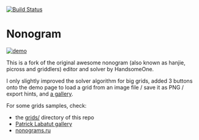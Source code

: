 [![Build Status](https://travis-ci.org/Lucas-C/Nonogram.svg?branch=master)](https://travis-ci.org/Lucas-C/Nonogram)

# Nonogram

[![demo](http://i.imgur.com/XRs3jk7.gif)](https://Lucas-C.github.io/Nonogram)

This is a fork of the original awesome nonogram (also known as hanjie, picross and griddlers) editor and solver by HandsomeOne.

I only slightly improved the solver algorithm for big grids,
added 3 buttons onto the demo page to load a grid from an image file / save it as PNG / export hints,
and [a gallery](https://Lucas-C.github.io/Nonogram/gallery.html).

For some grids samples, check:
- the [grids/](grids/) directory of this repo
- [Patrick Labatut gallery](http://www.normalesup.org/~labatut/IK3/)
- [nonograms.ru](https://www.nonograms.ru/nonograms/size/small)
